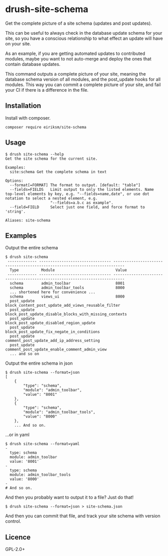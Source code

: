 # drush-site-schema

Get the complete picture of a site schema (updates and post updates).

This can be useful to always check in the database update schema for your site, so you have a conscious relationship to what effect an update will have on your site.

As an example, if you are getting automated updates to contributed modules, maybe you want to not auto-merge and deploy the ones that contain database updates.

This command outputs a complete picture of your site, meaning the database schema version of all modules, and the post_update hooks for all modules. This way you can commit a complete picture of your site, and fail your CI if there is a difference in the file.

## Installation

Install with composer.

```
composer require eiriksm/site-schema
```

## Usage
```
$ drush site-schema --help
Get the site schema for the current site.

Examples:
  site:schema Get the complete schema in text

Options:
  --format[=FORMAT] The format to output. [default: "table"]
  --fields=FIELDS   Limit output to only the listed elements. Name top-level elements by key, e.g. "--fields=name,date", or use dot notation to select a nested element, e.g.
                    "--fields=a.b.c as example".
  --field=FIELD     Select just one field, and force format to 'string'.

Aliases: site-schema
```

## Examples

Output the entire schema

```
$ drush site-schema
 ------------- -------------------------------- ---------------------------------------------------------------------------
  Type          Module                           Value
 ------------- -------------------------------- ---------------------------------------------------------------------------
  schema        admin_toolbar                    8001
  schema        admin_toolbar_tools              8000
  ... shortened here for convenience ...
  schema        views_ui                         8000
  post_update                                    block_content_post_update_add_views_reusable_filter
  post_update                                    block_post_update_disable_blocks_with_missing_contexts
  post_update                                    block_post_update_disabled_region_update
  post_update                                    block_post_update_fix_negate_in_conditions
  post_update                                    comment_post_update_add_ip_address_setting
  post_update                                    comment_post_update_enable_comment_admin_view
  ... and so on
```

Output the entire schema in json

```
$ drush site-schema --format=json
[
    {
        "type": "schema",
        "module": "admin_toolbar",
        "value": "8001"
    },
    {
        "type": "schema",
        "module": "admin_toolbar_tools",
        "value": "8000"
    },
    ... And so on.
```

...or in yaml

```
$ drush site-schema --format=yaml
-
  type: schema
  module: admin_toolbar
  value: '8001'
-
  type: schema
  module: admin_toolbar_tools
  value: '8000'
-
# And so on.
```

And then you probably want to output it to a file? Just do that!

```
$ drush site-schema --format=json > site-schema.json
```

And then you can commit that file, and track your site schema with version control.

## Licence

GPL-2.0+
